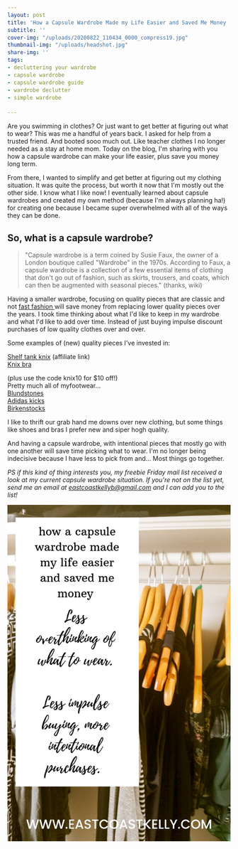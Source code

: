```yaml
---
layout: post
title: 'How a Capsule Wardrobe Made my Life Easier and Saved Me Money '
subtitle: ''
cover-img: "/uploads/20200822_110434_0000_compress19.jpg"
thumbnail-img: "/uploads/headshot.jpg"
share-img: ''
tags:
- decluttering your wardrobe
- capsule wardrobe
- capsule wardrobe guide
- wardrobe declutter
- simple wardrobe

---
```

Are you swimming in clothes? Or just want to get better at figuring out what to wear? This was me a handful of years back. I asked for help from a trusted friend. And booted sooo much out. Like teacher clothes I no longer needed as a stay at home mom. Today on the blog, I'm sharing with you how a capsule wardrobe can make your life easier, plus save you money long term.   
  
From there, I wanted to simplify and get better at figuring out my clothing situation. It was quite the process, but worth it now that I'm mostly out the other side. I know what I like now! I eventually learned about capsule wardrobes and created my own method (because I'm always planning ha!) for creating one because I became super overwhelmed with all of the ways they can be done. 

## So, what is a capsule wardrobe?

>   
> "Capsule wardrobe is a term coined by Susie Faux, the owner of a London boutique called "Wardrobe" in the 1970s. According to Faux, a capsule wardrobe is a collection of a few essential items of clothing that don't go out of fashion, such as skirts, trousers, and coats, which can then be augmented with seasonal pieces." (thanks, wiki) 

  
Having a smaller wardrobe, focusing on quality pieces that are classic and not [fast fashion ](https://www.thegoodtrade.com/features/what-is-fast-fashion)will save money from replacing lower quality pieces over the years. I took time thinking about what I'd like to keep in my wardrobe and what I'd like to add over time. Instead of just buying impulse discount purchases of low quality clothes over and over.   
  
Some examples of (new) quality pieces I've invested in:  
  
[Shelf tank knix](https://prf.hn/click/camref:1101leRdT) (affiliate link)  
[Knix bra]()

(plus use the code knix10 for $10 off!)  
Pretty much all of myfootwear...  
[Blundstones](https://amzn.to/3ojf38d)  
[Adidas kicks](https://amzn.to/2Hj5V33)  
[Birkenstocks](https://amzn.to/3ojf38d)  
  
I like to thrift our grab hand me downs over new clothing, but some things like shoes and bras I prefer new and siper hogh quality.   
  
And having a capsule wardrobe, with intentional pieces that mostly go with one another will save time picking what to wear. I'm no longer being indecisive because I have less to pick from and... Most things go together.   
  
_PS if this kind of thing interests you, my freebie Friday mail list received a look at my current capsule wardrobe situation. If you're not on the list yet, send me an email at_ [_eastcoastkellyb@gmail.com_](mailto:eastcoastkellyb@gmail.com) _and I can add you to the list!_ 

![](/uploads/20201022_114514_0000_compress40.jpg)